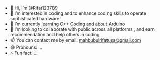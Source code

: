 - 👋 Hi, I’m @Rifat123789
- 👀 I’m interested in coding and to enhance coding skills to operate sophisticated hardware.
- 🌱 I’m currently learning C++ Coding and about Arduino
- 💞️ I’m looking to collaborate with public across all platforms , and earn recommendation and help others in coding
- 📫 You can contact me by email: mahbubulrifatusa@gmail.com
- 😄 Pronouns: ...
- ⚡ Fun fact: ...

<!---
Rifat123789/Rifat123789 is a ✨ special ✨ repository because its `README.md` (this file) appears on your GitHub profile.
You can click the Preview link to take a look at your changes.
--->
